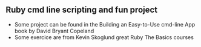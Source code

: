 ## Ruby cmd line scripting and fun project

- Some project can be found in the Building an Easy-to-Use cmd-line App book by David Bryant Copeland
- Some exercice are from Kevin Skoglund great Ruby The Basics courses
